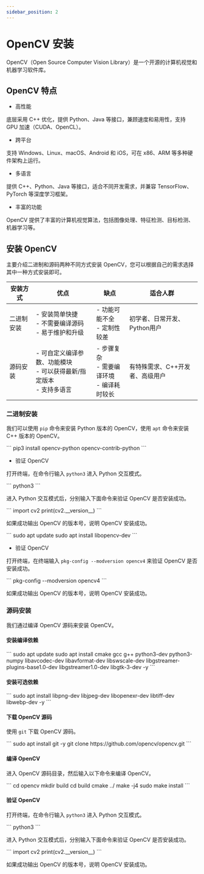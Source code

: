 ```yaml
---
sidebar_position: 2
---
```


# OpenCV 安装

OpenCV（Open Source Computer Vision Library）是一个开源的计算机视觉和机器学习软件库。

## OpenCV 特点

- 高性能

底层采用 C++ 优化，提供 Python、Java 等接口，兼顾速度和易用性，支持 GPU 加速（CUDA、OpenCL）。

- 跨平台

支持 Windows、Linux、macOS、Android 和 iOS，可在 x86、ARM 等多种硬件架构上运行。

- 多语言

提供 C++、Python、Java 等接口，适合不同开发需求，并兼容 TensorFlow、PyTorch 等深度学习框架。

- 丰富的功能

OpenCV 提供了丰富的计算机视觉算法，包括图像处理、特征检测、目标检测、机器学习等。

## 安装 OpenCV

主要介绍二进制和源码两种不同方式安装 OpenCV，您可以根据自己的需求选择其中一种方式安装即可。

| 安装方式   | 优点                                                                        | 缺点                                               | 适合人群                        |
| ---------- | --------------------------------------------------------------------------- | -------------------------------------------------- | ------------------------------- |
| 二进制安装 | - 安装简单快捷<br/> - 不需要编译源码<br/> - 易于维护和升级                  | - 功能可能不全<br/> - 定制性较差                   | 初学者、日常开发、Python用户    |
| 源码安装   | - 可自定义编译参数、功能模块<br/> - 可以获得最新/指定版本<br/> - 支持多语言 | - 步骤复杂<br/> - 需要编译环境<br/> - 编译耗时较长 | 有特殊需求、C++开发者、高级用户 |

### 二进制安装

我们可以使用 `pip` 命令来安装 Python 版本的 OpenCV，使用 `apt` 命令来安装 C++ 版本的 OpenCV。

<Tabs queryString="install-mode">

<TabItem value="Python">

<NewCodeBlock tip="radxa@cubie-a7a$" type="device">
```
pip3 install opencv-python opencv-contrib-python
```
</NewCodeBlock>

- 验证 OpenCV

打开终端，在命令行输入 `python3` 进入 Python 交互模式。

<NewCodeBlock tip="radxa@cubie-a7a$" type="device">
```
python3
```
</NewCodeBlock>

进入 Python 交互模式后，分别输入下面命令来验证 OpenCV 是否安装成功。

<NewCodeBlock tip="radxa@cubie-a7a$" type="device">
```
import cv2
print(cv2.__version__)
```
</NewCodeBlock>

如果成功输出 OpenCV 的版本号，说明 OpenCV 安装成功。

</TabItem>

<TabItem value="C++">

<NewCodeBlock tip="radxa@cubie-a7a$" type="device">
```
sudo apt update
sudo apt install libopencv-dev
```
</NewCodeBlock>

- 验证 OpenCV

打开终端，在终端输入 `pkg-config --modversion opencv4` 来验证 OpenCV 是否安装成功。

<NewCodeBlock tip="radxa@cubie-a7a$" type="device">
```
pkg-config --modversion opencv4
```
</NewCodeBlock>

如果成功输出 OpenCV 的版本号，说明 OpenCV 安装成功。

</TabItem>

</Tabs>

### 源码安装

我们通过编译 OpenCV 源码来安装 OpenCV。

#### 安装编译依赖

<NewCodeBlock tip="radxa@cubie-a7a$" type="device">
```
sudo apt update
sudo apt install cmake gcc g++ python3-dev python3-numpy libavcodec-dev libavformat-dev libswscale-dev libgstreamer-plugins-base1.0-dev libgstreamer1.0-dev libgtk-3-dev -y
```
</NewCodeBlock>

#### 安装可选依赖

<NewCodeBlock tip="radxa@cubie-a7a$" type="device">
```
sudo apt install libpng-dev libjpeg-dev libopenexr-dev libtiff-dev libwebp-dev -y
```
</NewCodeBlock>

#### 下载 OpenCV 源码

使用 `git` 下载 OpenCV 源码。

<NewCodeBlock tip="radxa@cubie-a7a$" type="device">
```
sudo apt install git -y
git clone https://github.com/opencv/opencv.git
```
</NewCodeBlock>

#### 编译 OpenCV

进入 OpenCV 源码目录，然后输入以下命令来编译 OpenCV。

<NewCodeBlock tip="radxa@cubie-a7a$" type="device">
```
cd opencv
mkdir build
cd build
cmake ../
make -j4
sudo make install
```
</NewCodeBlock>

#### 验证 OpenCV

打开终端，在命令行输入 `python3` 进入 Python 交互模式。

<NewCodeBlock tip="radxa@cubie-a7a$" type="device">
```
python3
```
</NewCodeBlock>

进入 Python 交互模式后，分别输入下面命令来验证 OpenCV 是否安装成功。

<NewCodeBlock tip="radxa@cubie-a7a$" type="device">
```
import cv2
print(cv2.__version__)
```
</NewCodeBlock>

如果成功输出 OpenCV 的版本号，说明 OpenCV 安装成功。
